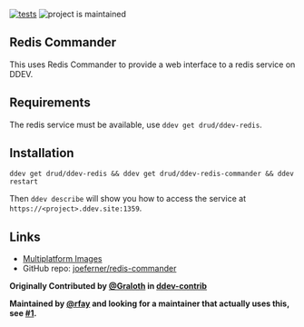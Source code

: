 [![tests](https://github.com/drud/ddev-redis-commander/actions/workflows/tests.yml/badge.svg)](https://github.com/drud/ddev-redis-commander/actions/workflows/tests.yml) ![project is maintained](https://img.shields.io/maintenance/yes/2022.svg)

## Redis Commander

This uses Redis Commander to provide a web interface to a redis service on DDEV.

## Requirements

The redis service must be available, use `ddev get drud/ddev-redis`.

## Installation

`ddev get drud/ddev-redis && ddev get drud/ddev-redis-commander && ddev restart`

Then `ddev describe` will show you how to access the service at `https://<project>.ddev.site:1359`.

## Links

* [Multiplatform Images](https://github.com/joeferner/redis-commander/pkgs/container/redis-commander)
* GitHub repo: [joeferner/redis-commander](https://github.com/joeferner/redis-commander)

**Originally Contributed by [@Graloth](https://github.com/Graloth) in [ddev-contrib](https://github.com/drud/ddev-contrib/tree/master/docker-compose-services/redis-commander)**

**Maintained by [@rfay](https://github.com/rfay) and looking for a maintainer that actually uses this, see [#1](https://github.com/drud/ddev-redis-commander/issues/1).**


